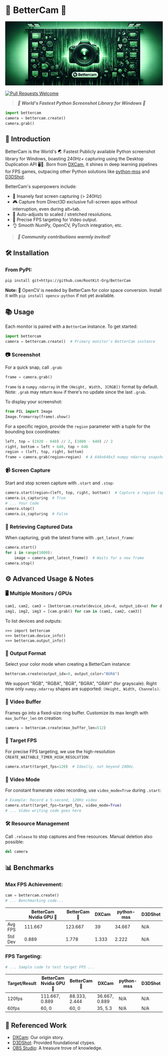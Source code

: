 # 📸 **BetterCam** 🚀
![World's Best AI Aimbot Banner](images/banner.png)

[![Pull Requests Welcome](https://img.shields.io/badge/PRs-welcome-brightgreen.svg?style=flat)](http://makeapullrequest.com)
> ***🌟 World's Fastest Python Screenshot Library for Windows 🐍***

```python
import bettercam
camera = bettercam.create()
camera.grab()
```

## 🌈 Introduction
BetterCam is the World's 🌏 Fastest Publicly available Python screenshot library for Windows, boasting 240Hz+ capturing using the Desktop Duplication API 🖥️💨. Born from [DXCam](https://github.com/ra1nty/DXcam), it shines in deep learning pipelines for FPS games, outpacing other Python solutions like [python-mss](https://github.com/BoboTiG/python-mss) and [D3DShot](https://github.com/SerpentAI/D3DShot/).

BetterCam's superpowers include:
- 🚅 Insanely fast screen capturing (> 240Hz)
- 🎮 Capture from Direct3D exclusive full-screen apps without interruption, even during alt+tab.
- 🔧 Auto-adjusts to scaled / stretched resolutions.
- 🎯 Precise FPS targeting for Video output.
- 👌 Smooth NumPy, OpenCV, PyTorch integration, etc.

> ***💞 Community contributions warmly invited!***

## 🛠️ Installation
### From PyPI:
```bash
pip install git+https://github.com/RootKit-Org/BetterCam
```

**Note:** 🧩 OpenCV is needed by BetterCam for color space conversion. Install it with `pip install opencv-python` if not yet available.


## 📚 Usage
Each monitor is paired with a `BetterCam` instance.
To get started:
```python
import bettercam
camera = bettercam.create()  # Primary monitor's BetterCam instance
```
### 📷 Screenshot
For a quick snap, call `.grab`:
```python
frame = camera.grab()
```
`frame` is a `numpy.ndarray` in the `(Height, Width, 3[RGB])` format by default. Note: `.grab` may return `None` if there's no update since the last `.grab`.

To display your screenshot:
```python
from PIL import Image
Image.fromarray(frame).show()
```
For a specific region, provide the `region` parameter with a tuple for the bounding box coordinates:
```python
left, top = (1920 - 640) // 2, (1080 - 640) // 2
right, bottom = left + 640, top + 640
region = (left, top, right, bottom)
frame = camera.grab(region=region)  # A 640x640x3 numpy ndarray snapshot
```

### 📹 Screen Capture
Start and stop screen capture with `.start` and `.stop`:
```python
camera.start(region=(left, top, right, bottom))  # Capture a region (optional)
camera.is_capturing  # True
# ... Your Code
camera.stop()
camera.is_capturing  # False
```

### 🔄 Retrieving Captured Data
When capturing, grab the latest frame with `.get_latest_frame`:
```python
camera.start()
for i in range(1000):
    image = camera.get_latest_frame()  # Waits for a new frame
camera.stop()
```

## ⚙️ Advanced Usage & Notes
### 🖥️ Multiple Monitors / GPUs
```python
cam1, cam2, cam3 = [bettercam.create(device_idx=d, output_idx=o) for d, o in [(0, 0), (0, 1), (1, 1)]]
img1, img2, img3 = [cam.grab() for cam in (cam1, cam2, cam3)]
```
To list devices and outputs:
```pycon
>>> import bettercam
>>> bettercam.device_info()
>>> bettercam.output_info()
```

### 🎨 Output Format
Select your color mode when creating a BetterCam instance:
```python
bettercam.create(output_idx=0, output_color="BGRA")
```
We support "RGB", "RGBA", "BGR", "BGRA", "GRAY" (for grayscale). Right now only `numpy.ndarray` shapes are supported: `(Height, Width, Channels)`.

### 🔄 Video Buffer
Frames go into a fixed-size ring buffer. Customize its max length with `max_buffer_len` on creation:
```python
camera = bettercam.create(max_buffer_len=512)
```

### 🎥 Target FPS
For precise FPS targeting, we use the high-resolution `CREATE_WAITABLE_TIMER_HIGH_RESOLUTION`:
```python
camera.start(target_fps=120)  # Ideally, not beyond 240Hz.
```

### 🔄 Video Mode
For constant framerate video recording, use `video_mode=True` during `.start`:
```python
# Example: Record a 5-second, 120Hz video
camera.start(target_fps=target_fps, video_mode=True)
# ... Video writing code goes here
```

### 🛠️ Resource Management
Call `.release` to stop captures and free resources. Manual deletion also possible:
```python
del camera
```

## 📊 Benchmarks
### Max FPS Achievement:
```python
cam = bettercam.create()
# ... Benchmarking code...
```
|         | BetterCam Nvidia GPU :checkered_flag: | BetterCam :checkered_flag: | DXCam  | python-mss | D3DShot |
|---------|---------------------------------------|--------------------------|--------|------------|---------|
| Avg FPS | 111.667                               | 123.667                  | 39     | 34.667     | N/A     |
| Std Dev | 0.889                                 | 1.778                    | 1.333  | 2.222      | N/A     |

### FPS Targeting:
```python
# ... Sample code to test target FPS ...
```
| Target/Result | BetterCam Nvidia GPU :checkered_flag: | BetterCam :checkered_flag:   | DXCam | python-mss | D3DShot |
|---------------|---------------------------------------|--------------------------|-------|------------|---------|
| 120fps        | 111.667, 0.889                        | 88.333, 2.444            | 36.667, 0.889   | N/A        | N/A     |
| 60fps         | 60, 0                                 | 60, 0                    | 35, 5.3   | N/A        | N/A     |

## 📝 Referenced Work
- [DXCam](https://github.com/ra1nty/DXcam): Our origin story.
- [D3DShot](https://github.com/SerpentAI/D3DShot/): Provided foundational ctypes.
- [OBS Studio](https://github.com/obsproject/obs-studio): A treasure trove of knowledge.

[^1]: [Preemption (computing)](https://en.wikipedia.org/wiki/Preemption_(computing))
[^2]: [Time.sleep precision improvement](https://github.com/python/cpython/issues/65501)
